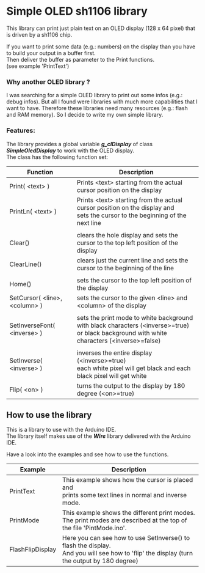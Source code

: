 # Simple OLED sh1106 library

This library can print just plain text on an OLED display (128 x 64 pixel) that is driven by a sh1106 chip.<br>

If you want to print some data (e.g.: numbers) on the display than you have to build your output in a buffer first.<br>
Then deliver the buffer as parameter to the Print functions.<br>
(see example 'PrintText')

### Why another OLED library ?

I was searching for a simple OLED library to print out some infos (e.g.: debug infos).
But all I found were libraries with much more capabilities that I want to have.
Therefore these libraries need many resources (e.g.: flash and RAM memory).
So I decide to write my own simple library.

### Features:

The library provides a global variable **_g_clDisplay_** of class **_SimpleOledDisplay_** to work with the OLED display.<br>
The class has the following function set:

| Function | Description |
| --- | --- |
| Print( \<text\> ) | Prints \<text\> starting from the actual cursor position on the display |
| PrintLn( \<text\> ) | Prints \<text\> starting from the actual cursor position on the display and<br>sets the cursor to the beginning of the next line |
| | |
| Clear() | clears the hole display and sets the cursor to the top left position of the display |
| ClearLine() | clears just the current line and sets the cursor to the beginning of the line |
| | |
| Home() | sets the cursor to the top left position of the display |
| SetCursor( \<line\>, \<column\> ) | sets the cursor to the given \<line\> and \<column\> of the display |
| | |
| SetInverseFont( \<inverse\> ) | sets the print mode to white background with black characters (\<inverse\>=true)<br>or black background with white characters (\<inverse\>=false) |
| | |
| SetInverse( \<inverse\> ) | inverses the entire display (\<inverse\>=true)<br>each white pixel will get black and each black pixel will get white |
| Flip( \<on\> ) | turns the output to the display by 180 degree (\<on\>=true) |

## How to use the library

This is a library to use with the Arduino IDE.<br>
The library itself makes use of the **_Wire_** library delivered with the Arduino IDE.

Have a look into the examples and see how to use the functions.

| Example | Description |
| --- | --- |
| PrintText | This example shows how the cursor is placed and<br>prints some text lines in normal and inverse mode. |
| PrintMode | This example shows the different print modes.<br>The print modes are described at the top of the file 'PintMode.ino'. |
| FlashFlipDisplay | Here you can see how to use SetInverse() to flash the display.<br>And you will see how to 'flip' the display (turn the output by 180 degree) |
